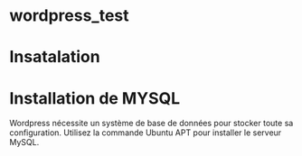 # wordpress_test
# Insatalation 
  <h1>Installation de MYSQL</h1>
  <p>Wordpress nécessite un système de base de données pour stocker toute sa configuration. Utilisez la commande Ubuntu APT   pour installer le serveur MySQL.</p>
  <p></p>
